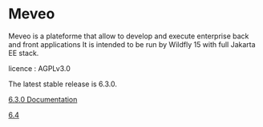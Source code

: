 Meveo
=====

Meveo is a plateforme that allow to develop and execute enterprise back and front applications
It is intended to be run by Wildfly 15 with full Jakarta EE stack.

licence : AGPLv3.0

The latest stable release is 6.3.0.

[6.3.0 Documentation](6.3)

[6.4](6.4)
